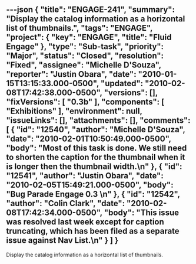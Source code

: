 ---json
{
  "title": "ENGAGE-241",
  "summary": "Display the catalog information as a horizontal list of thumbnails.",
  "tags": "ENGAGE",
  "project": {
    "key": "ENGAGE",
    "title": "Fluid Engage"
  },
  "type": "Sub-task",
  "priority": "Major",
  "status": "Closed",
  "resolution": "Fixed",
  "assignee": "Michelle D'Souza",
  "reporter": "Justin Obara",
  "date": "2010-01-15T13:15:33.000-0500",
  "updated": "2010-02-08T17:42:38.000-0500",
  "versions": [],
  "fixVersions": [
    "0.3b"
  ],
  "components": [
    "Exhibitions"
  ],
  "environment": null,
  "issueLinks": [],
  "attachments": [],
  "comments": [
    {
      "id": "12540",
      "author": "Michelle D'Souza",
      "date": "2010-02-01T10:50:49.000-0500",
      "body": "Most of this task is done. We still need to shorten the caption for the thumbnail when it is longer then the thumbnail width.\n"
    },
    {
      "id": "12541",
      "author": "Justin Obara",
      "date": "2010-02-05T15:49:21.000-0500",
      "body": "Bug Parade Engage 0.3&#x20;\n"
    },
    {
      "id": "12542",
      "author": "Colin Clark",
      "date": "2010-02-08T17:42:34.000-0500",
      "body": "This issue was resolved last week except for caption truncating, which has been filed as a separate issue against Nav List.\n"
    }
  ]
}
---
Display the catalog information as a horizontal list of thumbnails.

        